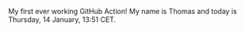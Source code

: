My first ever working GitHub Action!
My name is Thomas and today is Thursday, 14 January, 13:51 CET. 
